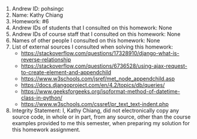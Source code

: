 1) Andrew ID: pohsingc
2) Name: Kathy Chiang
3) Homework: #6
4) Andrew IDs of students that I consulted on this homework: None
5) Andrew IDs of course staff that I consulted on this homework: None
6) Names of other people I consulted on this homework: None
7) List of external sources I consulted when solving this homework:
    - https://stackoverflow.com/questions/17328910/django-what-is-reverse-relationship
    - https://stackoverflow.com/questions/6736528/using-ajax-request-to-create-element-and-appendchild
    - https://www.w3schools.com/jsref/met_node_appendchild.asp
    - https://docs.djangoproject.com/en/4.2/topics/db/queries/
    - https://www.geeksforgeeks.org/isoformat-method-of-datetime-class-in-python/
    - https://www.w3schools.com/cssref/pr_text_text-indent.php
8) Integrity Statement: I, Kathy Chiang, did not electronically copy any source code, in whole or in part, from any source, other than the course examples provided to me this semester, when preparing my solution for this homework assignment.